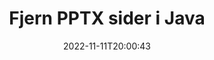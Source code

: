 ---
############################# Static ############################
layout: "auto-gen-merger"
date: 2022-11-11T20:00:43
draft: false
otherformats: vdx vsdm vsdx vssm vssx vstm vstx vsx vtx xlam xls xlsb xlsm xlsx xlt xltm

############################# Head ############################
head_title: "Fjern PPTX sider i Java"
head_description: "Fjern eller slett en enkelt side eller samling av sider fra en PPTX-fil i Java ved å reversere siderekkefølgen ved å bruke Documents Merger API."

############################# Header ############################
title: "Fjern PPTX sider i Java"
description: "Fjern PPTX-sider med noen få linjer med Java-kode."
bg_image: "https://cms.admin.containerize.com/templates/aspose/App_Themes/V3/images/bg/header1.png"
bg_overlay: false
button:
    enable: true
    icon: "fas fa-arrow-down"
    label: "Last ned gratis prøveversjon"
    link: "https://downloads.groupdocs.com/merger/java"

############################# SubMenu ############################
submenu:
    enable: true

    left:
        img_alt: "GroupDocs.Merger for Java"
        image: "https://cms.admin.containerize.com/templates/groupdocs/images/product-logos/90x90-noborder/groupdocs-merger-java.png"
        product: "GroupDocs.Merger"
        platform: "Java"

    middle:
        button:

            # button loop
            - link: "https://apireference.groupdocs.com/merger/java"
              text: "API-referanse"

            # button loop
            - link: "https://github.com/groupdocs-merger"
              text: "Kodeeksempler"

            # button loop
            - link: "https://products.groupdocs.app/merger/family"
              text: "Live-demoer"

            # button loop
            - link: "https://purchase.groupdocs.com/pricing/merger/java"
              text: "Prissetting"

    right:
        link_download: "https://downloads.groupdocs.com/merger"
        link_learn: "https://docs.groupdocs.com/merger/java"
        link_buy: "https://purchase.groupdocs.com"

############################# About ############################
about:
    enable: true
    title: "Om GroupDocs.Merger for Java API"
    content: |
        [GroupDocs.Merger for Java](/no/merger/java/) tilbyr en enkel løsning for trygt å slå sammen og dele mellom et bredt spekter av dokumentformater, inkludert PDF, Microsoft Office (Word, Excel, PowerPoint , OneNote), OpenDocument, HTML, bilder og mange andre i Java-applikasjoner. Ved å legge til bare noen få linjer med koden, utfør flere dokumentoperasjoner som flytte, fjerne, rotere, bytte ut, trekke ut eller endre retningen på sidene i dokumentene. Dokumentsammenslåings-APIet støtter også forhåndsvisning av dokumentsider som et bilde for å analysere dokumentstrukturen, formateringen og innholdet på siden.
        
        GroupDocs.Merger API er et riktig valg for bedriftsløsninger som trenger funksjoner for fjerning av filsider. Disse APIene støttes godt på alle større operativsystemer og plattformer, inkludert J2SE 7.0 (1.7), J2SE 8.0 (1.8), Java 10.

############################# Steps ############################
steps:
    enable: true
    title_left: "Fjern PPTX filsider i Java"
    content_left: |
        [GroupDocs.Merger for Java](/no/merger/java/) gjør det enkelt for Java-utviklere å slette en enkelt eller flere bestemte sider innenfor en PPTX fil ved å implementere noen få enkle trinn.
        
        * Initialiser **RemoveOptions** med sidetall for å fjerne.
        * Opprett en ny forekomst av **Merger** og send kildedokumentstien som en konstruktørparameter.
        * Ring **removePages** og send **RemoveOptions**-objektet.
        * Ring **Save** og spesifiser filbanen for å lagre det resulterende dokumentet.

    title_right: "Systemkrav"
    content_right: |
        GroupDocs.Merger for Java APIer støttes på alle større plattformer og operativsystemer. Før du utfører koden nedenfor, sørg for at du har følgende forutsetninger installert på systemet ditt.

        * Operativsystemer: Microsoft Windows, Linux, MacOS
        * Utviklingsmiljøer: NetBeans, IntelliJ IDEA, Eclipse
        * Rammer: J2SE 7.0 (1.7), J2SE 8.0 (1.8), Java 10
        * Last ned den nyeste versjonen av GroupDocs.Merger for Java fra [Maven](https://repository.groupdocs.com/webapp/#/artifacts/browse/tree/General/repo/com/groupdocs/groupdocs-merger)
         
    code: |
     {{% merger/additional-styles %}}
     {{< merger/code-merger title="Hvordan fjerne PPTX filsider ved å bruke Java eksempelkode">}}

        ```java    
        // Fjern PPTX filsider ved hjelp av GroupDocs.Merger API
        // Initialiser RemoveOptions-klassen med valgte sidetall
        RemoveOptions removeOptions = new RemoveOptions(new int[] { 3, 6 });

        // Instantier sammenslåing med inndatadokumentet PPTX
        Merger merger = new Merger("input.pptx");

        // Ring removePages-metoden og send RemoveOptions-objektet til det
        merger.removePages(removeOptions);
    
        // Ring lagringsmetoden og send ønsket filbane for å lagre utdatadokumentet
        merger.save("output.pptx");
        ```
     {{< /merger/code-merger >}}

############################# Demos ############################
demos:
    enable: true
    title: "Live-demoer – Fjern PPTX-sider på nettet"
    content: |
       Fjern PPTX-filsider akkurat nå ved å gå til nettstedet [GroupDocs.Merger Live Demos](https://products.groupdocs.app/splitter/remove-pages/pptx).
       Live-demoen har følgende fordeler.
        
############################# About Formats ############################
about_formats:
    enable: true

############################# More Formats ############################
more_formats:
    enable: true
    title: "Fjern sider fra andre dokumentformater"
    content: |
        Java dokumenterer fusjon og splitt API for filformater og bilder. Fjern noen av de populære filformatene som angitt nedenfor.

############################# Back to top ###############################
back_to_top:
    enable: true
---